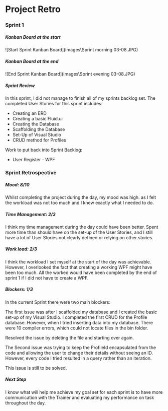 # Project  Retro

### Sprint 1

##### Kanban Board at the start

![Start Sprint Kanban Board](Images\Sprint morning 03-08.JPG)



##### Kanban Board at the end

![End Sprint Kanban Board](Images\Sprint evening 03-08.JPG)



##### Sprint Review

In this sprint, I did not manage to finish all of my sprints backlog set. The completed User Stories for this sprint includes:

- Creating an ERD
- Creating a basic Fluid.ui
- Creating the Database
- Scaffolding the Database
- Set-Up of Visual Studio
- CRUD method for Profiles

Work to put back into Sprint Backlog: 

- User Register - WPF



### Sprint Retrospective

##### Mood: 8/10

Whilst completing the project during the day, my mood was high. as I felt the workload was not too much and I knew exactly what I needed to do.

##### Time Management: 2/3

I think my time management during the day could have been better. Spent more time than should have on the set-up of the User Stories, and I still have a lot of User Stories not clearly defined or relying on other stories.

#####  Work load: 2/3

I think the workload I set myself at the start of the day was achievable. However, I overlooked the fact that creating a working WPF might have been too much. All the worked would have been completed by the end of sprint 1 if I did not have to create a WPF.

##### Blockers: 1/3

In the current Sprint there were two main blockers:

The first issue was after I scaffolded my database and I created the basic set-up of my Visual Studio. I completed the first CRUD for the Profile database. However, when I tried inserting data into my database. There were 10 compiler errors, which could not locate files in the bin folder.

Resolved the issue by deleting the file and starting over again.

The Second issue was trying to keep the ProfileId encapsulated from the code and allowing the user to change their details without seeing an ID. However, every code I tried resulted in a query rather than an iteration.

This issue is still to be solved.

##### Next Step

I know what will help me achieve my goal set for each sprint is to have more communication with the Trainer and evaluating my performance on task throughout the day.

